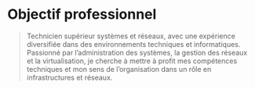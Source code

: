 # Objectif professionnel

> Technicien supérieur systèmes et réseaux, avec une expérience diversifiée dans des environnements techniques et informatiques.
> Passionné par l’administration des systèmes, la gestion des réseaux et la virtualisation, je cherche à mettre à profit mes compétences techniques et mon sens de l’organisation dans un rôle en infrastructures et réseaux.
